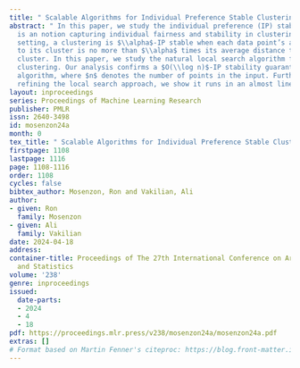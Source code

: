 ```yaml
---
title: " Scalable Algorithms for Individual Preference Stable Clustering "
abstract: " In this paper, we study the individual preference (IP) stability, which
  is an notion capturing individual fairness and stability in clustering. Within this
  setting, a clustering is $\\alpha$-IP stable when each data point’s average distance
  to its cluster is no more than $\\alpha$ times its average distance to any other
  cluster. In this paper, we study the natural local search algorithm for IP stable
  clustering. Our analysis confirms a $O(\\log n)$-IP stability guarantee for this
  algorithm, where $n$ denotes the number of points in the input. Furthermore, by
  refining the local search approach, we show it runs in an almost linear time, $\\tilde{O}(nk)$. "
layout: inproceedings
series: Proceedings of Machine Learning Research
publisher: PMLR
issn: 2640-3498
id: mosenzon24a
month: 0
tex_title: " Scalable Algorithms for Individual Preference Stable Clustering "
firstpage: 1108
lastpage: 1116
page: 1108-1116
order: 1108
cycles: false
bibtex_author: Mosenzon, Ron and Vakilian, Ali
author:
- given: Ron
  family: Mosenzon
- given: Ali
  family: Vakilian
date: 2024-04-18
address:
container-title: Proceedings of The 27th International Conference on Artificial Intelligence
  and Statistics
volume: '238'
genre: inproceedings
issued:
  date-parts:
  - 2024
  - 4
  - 18
pdf: https://proceedings.mlr.press/v238/mosenzon24a/mosenzon24a.pdf
extras: []
# Format based on Martin Fenner's citeproc: https://blog.front-matter.io/posts/citeproc-yaml-for-bibliographies/
---
```

